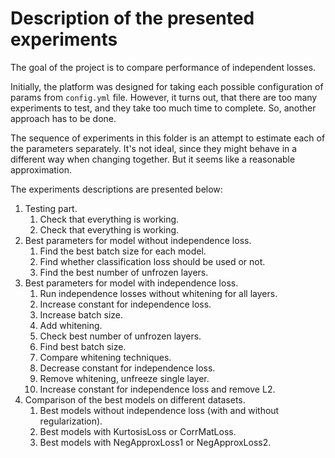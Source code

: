 # Description of the presented experiments

The goal of the project is to compare performance of independent losses. 

Initially, the platform was designed for taking each possible configuration of params from `config.yml` file.
However, it turns out, that there are too many experiments to test, and they take too much time to complete.
So, another approach has to be done.

The sequence of experiments in this folder is an attempt to estimate each of the parameters separately. It's not ideal, since
they might behave in a different way when changing together. But it seems like a reasonable approximation.

The experiments descriptions are presented below:
1. Testing part.
   1. Check that everything is working.
   2. Check that everything is working.
2. Best parameters for model without independence loss.
   1. Find the best batch size for each model.
   2. Find whether classification loss should be used or not.
   3. Find the best number of unfrozen layers.
3. Best parameters for model with independence loss.
   1. Run independence losses without whitening for all layers.
   2. Increase constant for independence loss.
   3. Increase batch size.
   4. Add whitening.
   5. Check best number of unfrozen layers.
   6. Find best batch size.
   7. Compare whitening techniques.
   8. Decrease constant for independence loss.
   9. Remove whitening, unfreeze single layer.
   10. Increase constant for independence loss and remove L2.
4. Comparison of the best models on different datasets.
   1. Best models without independence loss (with and without regularization).
   2. Best models with KurtosisLoss or CorrMatLoss.
   3. Best models with NegApproxLoss1 or NegApproxLoss2.
